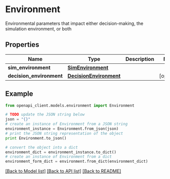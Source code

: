 # Environment

Environmental parameters that impact either decision-making, the simulation environment, or both

## Properties

Name | Type | Description | Notes
------------ | ------------- | ------------- | -------------
**sim_environment** | [**SimEnvironment**](SimEnvironment.md) |  | 
**decision_environment** | [**DecisionEnvironment**](DecisionEnvironment.md) |  | [optional] 

## Example

```python
from openapi_client.models.environment import Environment

# TODO update the JSON string below
json = "{}"
# create an instance of Environment from a JSON string
environment_instance = Environment.from_json(json)
# print the JSON string representation of the object
print Environment.to_json()

# convert the object into a dict
environment_dict = environment_instance.to_dict()
# create an instance of Environment from a dict
environment_form_dict = environment.from_dict(environment_dict)
```
[[Back to Model list]](../README.md#documentation-for-models) [[Back to API list]](../README.md#documentation-for-api-endpoints) [[Back to README]](../README.md)


